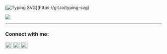 [![Typing SVG](https://readme-typing-svg.demolab.com?font=Fira+Code&weight=500&size=23&pause=2000&color=FF0000FF&background=FFFFFF00&width=700&lines=Hi!+I'm+Artem+and+I'm+an+iOS+dev!)](https://git.io/typing-svg)

 ![](https://komarev.com/ghpvc/?username=ThugiOS&color=blueviolet)

___

### Connect with me:

[<img align="left" alt="Artem-Nikitin | LinkedIn" width="22px" src="https://cdn.simpleicons.org/linkedin/#0A66C2" />][linkedin]

[<img align="left" alt="Artem-Nikitin | Telegram" width="22px" src="https://cdn.simpleicons.org/telegram/#26A5E4" />][telegram]

[<img align="left" alt="Artem-Nikitin | Post" width="22px" src="https://cdn.simpleicons.org/gmail/#EA4335" />][post]

[linkedin]: https://www.linkedin.com/in/artem-swift/
[telegram]: http://t.me/nikitin_ios
[post]: artem.ios.nikitin@gmail.com
